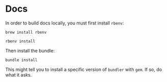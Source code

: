 # Docs

In order to build docs locally, you must first install `rbenv`:

```shell
brew install rbenv
```

```shell
rbenv install
```

Then install the bundle:

```shell
bundle install
```

This might tell you to install a specific version of `bundler` with `gem`. If so, do what it asks.
